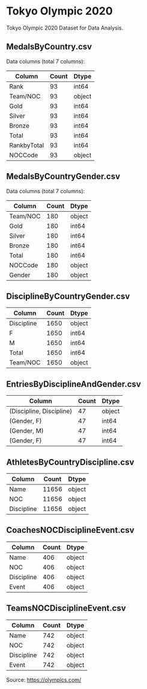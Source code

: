 # Tokyo Olympic 2020

Tokyo Olympic 2020 Dataset for Data Analysis.

## MedalsByCountry.csv
Data columns (total 7 columns):

|Column | Count | Dtype |
|-------|------ | ------ |
Rank | 93   |  int64
Team/NOC |93 | object
Gold   |   93   | int64 
Silver  |  93   |  int64 
Bronze |   93   |  int64 
Total  |   93  | int64 
RankbyTotal |   93   |  int64
NOCCode |  93  |object


## MedalsByCountryGender.csv 

Data columns (total 7 columns):

|Column | Count | Dtype |
|-------|------ | ------ |
Team/NOC | 180   |  object
Gold   |   180   | int64 
Silver  |  180   |  int64 
Bronze |   180   |  int64 
Total  |   180  | int64 
NOCCode |  180  |object
Gender |   180   |  object

## DisciplineByCountryGender.csv
|Column | Count | Dtype |
|-------|------ | ------ |
Discipline | 1650   |  object
F   |   1650   | int64 
M  |  1650   |  int64 
Total  |   1650  | int64 
Team/NOC |  1650  |object

## EntriesByDisciplineAndGender.csv
|Column | Count | Dtype |
|-------|------ | ------ |
(Discipline, Discipline) | 47   |  object
(Gender, F)   |   47   | int64 
(Gender, M) |  47   |  int64 
(Gender, F)  |   47  | int64 

## AthletesByCountryDiscipline.csv
|Column | Count | Dtype |
|-------|------ | ------ |
Name | 11656   |  object
NOC  |   11656   | object 
Discipline |  11656   |  object 

## CoachesNOCDisciplineEvent.csv
|Column | Count | Dtype |
|-------|------ | ------ |
Name | 406   |  object
NOC  |   406   | object 
Discipline |  406   |  object 
Event |  406   |  object 

## TeamsNOCDisciplineEvent.csv
|Column | Count | Dtype |
|-------|------ | ------ |
Name | 742   |  object
NOC  |   742   | object 
Discipline |  742   |  object 
Event |  742   |  object 


Source: https://olympics.com/
